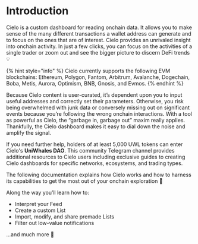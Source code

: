 # Introduction

Cielo is a custom dashboard for reading onchain data. It allows you to make sense of the many different transactions a wallet address can generate and to focus on the ones that are of interest. Cielo provides an unrivaled insight into onchain activity. In just a few clicks, you can focus on the activities of a single trader or zoom out and see the bigger picture to discern DeFi trends 💡

{% hint style="info" %}
Cielo currently supports the following EVM blockchains: Ethereum, Polygon, Fantom, Arbitrum, Avalanche, Dogechain, Boba, Metis, Aurora, Optimism, BNB, Gnosis, and Evmos.
{% endhint %}

Because Cielo content is user-curated, it’s dependent upon you to input useful addresses and correctly set their parameters. Otherwise, you risk being overwhelmed with junk data or conversely missing out on significant events because you’re following the wrong onchain interactions. With a tool as powerful as Cielo, the “garbage in, garbage out” maxim really applies. Thankfully, the Cielo dashboard makes it easy to dial down the noise and amplify the signal.

If you need further help, holders of at least 5,000 UWL tokens can enter Cielo's **UniWhales DAO**. This community Telegram channel provides additional resources to Cielo users including exclusive guides to creating Cielo dashboards for specific networks, ecosystems, and trading types.

The following documentation explains how Cielo works and how to harness its capabilities to get the most out of your onchain exploration 🧠

Along the way you’ll learn how to:

* Interpret your Feed
* Create a custom List
* Import, modify, and share premade Lists
* Filter out low-value notifications

…and much more 👏
